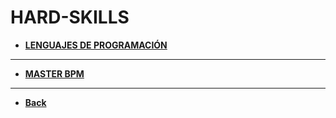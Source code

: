 # HARD-SKILLS

- [**LENGUAJES DE PROGRAMACIÓN**](./programing-languages/README.md)

---

- [**MASTER BPM**](./Maestría/README.md)

---

- [**Back**](../README.md)
